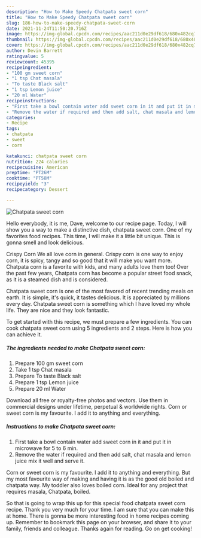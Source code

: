 ```yaml
---
description: "How to Make Speedy Chatpata sweet corn"
title: "How to Make Speedy Chatpata sweet corn"
slug: 186-how-to-make-speedy-chatpata-sweet-corn
date: 2021-11-24T11:50:20.716Z
image: https://img-global.cpcdn.com/recipes/aac211d0e29df618/680x482cq70/chatpata-sweet-corn-recipe-main-photo.jpg
thumbnail: https://img-global.cpcdn.com/recipes/aac211d0e29df618/680x482cq70/chatpata-sweet-corn-recipe-main-photo.jpg
cover: https://img-global.cpcdn.com/recipes/aac211d0e29df618/680x482cq70/chatpata-sweet-corn-recipe-main-photo.jpg
author: Devin Barrett
ratingvalue: 5
reviewcount: 45395
recipeingredient:
- "100 gm sweet corn"
- "1 tsp Chat masala"
- "To taste Black salt"
- "1 tsp Lemon juice"
- "20 ml Water"
recipeinstructions:
- "First take a bowl contain water add sweet corn in it and put it in microwave for 5 to 6 min."
- "Remove the water if required and then add salt, chat masala and lemon juice mix it well and serve it."
categories:
- Recipe
tags:
- chatpata
- sweet
- corn

katakunci: chatpata sweet corn 
nutrition: 224 calories
recipecuisine: American
preptime: "PT26M"
cooktime: "PT58M"
recipeyield: "3"
recipecategory: Dessert

---
```



![Chatpata sweet corn](https://img-global.cpcdn.com/recipes/aac211d0e29df618/680x482cq70/chatpata-sweet-corn-recipe-main-photo.jpg)

Hello everybody, it is me, Dave, welcome to our recipe page. Today, I will show you a way to make a distinctive dish, chatpata sweet corn. One of my favorites food recipes. This time, I will make it a little bit unique. This is gonna smell and look delicious.

Crispy Corn We all love corn in general. Crispy corn is one way to enjoy corn, it is spicy, tangy and so good that it will make you want more. Chatpata corn is a favorite with kids, and many adults love them too! Over the past few years, Chatpata corn has become a popular street food snack, as it is a steamed dish and is considered.

Chatpata sweet corn is one of the most favored of recent trending meals on earth. It is simple, it's quick, it tastes delicious. It is appreciated by millions every day. Chatpata sweet corn is something which I have loved my whole life. They are nice and they look fantastic.


To get started with this recipe, we must prepare a few ingredients. You can cook chatpata sweet corn using 5 ingredients and 2 steps. Here is how you can achieve it.

<!--inarticleads1-->

##### The ingredients needed to make Chatpata sweet corn:

1. Prepare 100 gm sweet corn
1. Take 1 tsp Chat masala
1. Prepare To taste Black salt
1. Prepare 1 tsp Lemon juice
1. Prepare 20 ml Water


Download all free or royalty-free photos and vectors. Use them in commercial designs under lifetime, perpetual &amp; worldwide rights. Corn or sweet corn is my favourite. I add it to anything and everything. 

<!--inarticleads2-->

##### Instructions to make Chatpata sweet corn:

1. First take a bowl contain water add sweet corn in it and put it in microwave for 5 to 6 min.
1. Remove the water if required and then add salt, chat masala and lemon juice mix it well and serve it.


Corn or sweet corn is my favourite. I add it to anything and everything. But my most favourite way of making and having it is as the good old boiled and chatpata way. My toddler also loves boiled corn. Ideal for any project that requires masala, Chatpata, boiled. 

So that is going to wrap this up for this special food chatpata sweet corn recipe. Thank you very much for your time. I am sure that you can make this at home. There is gonna be more interesting food in home recipes coming up. Remember to bookmark this page on your browser, and share it to your family, friends and colleague. Thanks again for reading. Go on get cooking!

